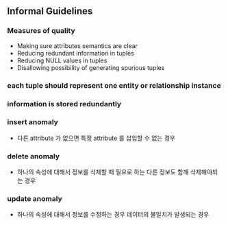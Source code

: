 ## Informal Guidelines

### Measures of quality
 
* Making sure attributes semantics are clear
* Reducing redundant information in tuples
* Reducing NULL values in tuples
* Disallowing possibility of generating spurious tuples

### each tuple should represent one entity or relationship instance

### information is stored redundantly

### insert anomaly

* 다른 attribute 가 없으면 특정 attribute 를 삽입할 수 없는 경우

### delete anomaly

* 하나의 속성에 대해서 정보를 삭제할 때 필요로 하는 다른 정보도 함께 삭제해야되는 경우

### update anomaly

* 하나의 속성에 대해서 정보를 수정하는 경우 데이터의 불일치가 발생되는 경우

